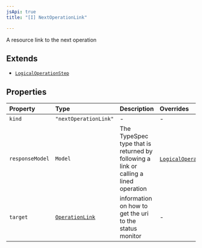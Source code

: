 ```yaml
---
jsApi: true
title: "[I] NextOperationLink"

---
```

A resource link to the next operation

## Extends

- [`LogicalOperationStep`](LogicalOperationStep.md)

## Properties

| Property | Type | Description | Overrides |
| :------ | :------ | :------ | :------ |
| `kind` | `"nextOperationLink"` | - | - |
| `responseModel` | `Model` | The TypeSpec type that is returned by following a link or calling a lined operation | [`LogicalOperationStep`](LogicalOperationStep.md).`responseModel` |
| `target` | [`OperationLink`](OperationLink.md) | information on how to get the uri to the status monitor | - |

